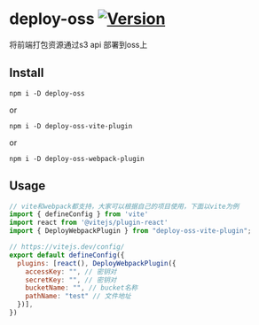 
# deploy-oss  <a href="https://www.npmjs.com/package/deploy-oss"><img src="https://badgen.net/npm/v/deploy-oss" alt="Version"></a>
 
<p align="center">

 </p>

将前端打包资源通过s3 api 部署到oss上

## Install

```
npm i -D deploy-oss
```

or

```
npm i -D deploy-oss-vite-plugin
```
or

```
npm i -D deploy-oss-webpack-plugin
```

## Usage


```js
// vite和webpack都支持，大家可以根据自己的项目使用，下面以vite为例
import { defineConfig } from 'vite'
import react from '@vitejs/plugin-react'
import { DeployWebpackPlugin } from "deploy-oss-vite-plugin";

// https://vitejs.dev/config/
export default defineConfig({
  plugins: [react(), DeployWebpackPlugin({
    accessKey: "", // 密钥对
    secretKey: "", // 密钥对
    bucketName: "", // bucket名称
    pathName: "test" // 文件地址
  })],
})

```

